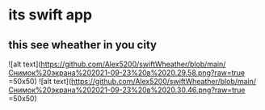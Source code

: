 # its swift app 
## this see wheather in you city
![alt text](https://github.com/Alex5200/swiftWheather/blob/main/Снимок%20экрана%202021-09-23%20в%2020.29.58.png?raw=true =50x50)
![alt text](https://github.com/Alex5200/swiftWheather/blob/main/Снимок%20экрана%202021-09-23%20в%2020.30.46.png?raw=true =50x50)
